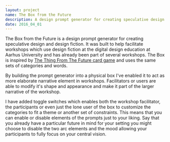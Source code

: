 ```yaml
---
layout: project
name: The Box from the Future
description: A design prompt generator for creating speculative design and design fiction
date: 2016_04_01
---
```


The Box from the Future is a design prompt generator for creating speculative design and design fiction. It was built to help facilitate workshops which use design fiction at the digital design education at Aarhus University and has already been part of several workshops. The Box is inspired by [The Thing From The Future card game](http://situationlab.org/projects/the-thing-from-the-future/) and uses the same sets of categories and words.

By building the prompt generator into a physical box I've enabled it to act as more elaborate narrative element in workshops. Facilitators or users are able to modify it's shape and appearance and make it part of the larger narrative of the workshop.

I have added toggle switches which enables both the workshop facilitator, the participants or even just the lone user of the box to customize the categories to fit a theme or another set of constraints.   This means that you can enable or disable elements of the prompts just to your liking. Say that you already have a particular future in mind for your setting you might choose to disable the two arc elements and the mood allowing your participants to fully focus on your central vision.

